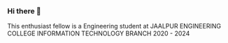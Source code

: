 ### Hi there 👋
This enthusiast fellow is a Engineering student at JAALPUR ENGINEERING COLLEGE
INFORMATION TECHNOLOGY BRANCH  2020 - 2024

<!--
[![Anurag's GitHub stats](https://github-readme-stats.vercel.app/apiSA7VIK=anuraghazra)](https://github.com/anuraghazra/github-readme-stats)
-->
